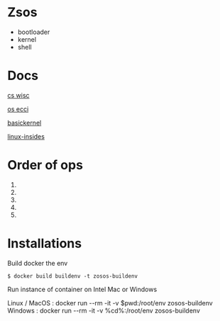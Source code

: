 # Zsos
- bootloader
- kernel
- shell 

# Docs
[cs wisc](https://pages.cs.wisc.edu/~remzi/OSTEP/)

[os ecci](https://os.ecci.ucr.ac.cr/slides/Abraham-Silberschatz-Operating-System-Concepts-10th-2018.pdf)

[basickernel](https://www.cs.vu.nl/~herbertb/misc/basickernel.pdf)

[linux-insides](https://0xax.gitbooks.io/linux-insides/content/)

# Order of ops 
1. 
2. 
3. 
4. 
5.  

# Installations 

Build docker the env
```console
$ docker build buildenv -t zosos-buildenv
```

Run instance of container on Intel Mac or Windows

Linux / MacOS : docker run --rm -it -v $pwd:/root/env zosos-buildenv
Windows       : docker run --rm -it -v %cd%:/root/env zosos-buildenv
